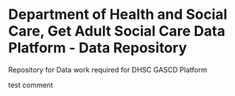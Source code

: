 # Department of Health and Social Care, Get Adult Social Care Data Platform - Data Repository
Repository for Data work required for DHSC GASCD Platform

test comment